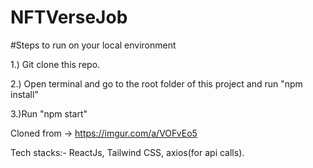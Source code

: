 # NFTVerseJob
#Steps to run on your local environment

1.) Git clone this repo. 

2.) Open terminal and go to the root folder of this project and run "npm install"

3.)Run "npm start"

Cloned from -> https://imgur.com/a/VOFvEo5

Tech stacks:- ReactJs, Tailwind CSS, axios(for api calls).
